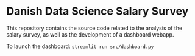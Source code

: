 # Danish Data Science Salary Survey
This repository contains the source code related to the analysis of the salary
survey, as well as the development of a dashboard webapp.

To launch the dashboard: `streamlit run src/dashboard.py`